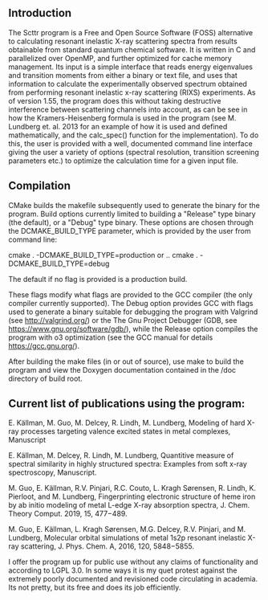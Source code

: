 ## Introduction
The Scttr program is a Free and Open Source Software (FOSS) alternative to calculating resonant inelastic X-ray scattering spectra from results obtainable from standard quantum chemical software. It is written in C and parallelized over OpenMP, and further optimized for cache memory management. Its input is a simple interface that reads energy eigenvalues and transition moments from either a binary or text file, and uses that information to calculate the experimentally observed spectrum obtained from performing resonant inelastic x-ray scattering (RIXS) experiments. As of version 1.55, the program does this without taking destructive interference between scattering channels into account, as can be see in how the Kramers-Heisenberg formula is used in the program (see M. Lundberg et. al. 2013 for an example of how it is used and defined mathematically, and the calc_spec() function for the implementation). To do this, the user is provided with a well, documented command line interface giving the user a variety of options (spectral resolution, transition screening parameters etc.) to optimize the calculation time for a given input file.

## Compilation
CMake builds the makefile subsequently used to generate the binary for the program. Build options currently limited to building a "Release" type binary (the default), or a "Debug" type binary. These options are chosen through the DCMAKE_BUILD_TYPE parameter, which is provided by the user from command line:

cmake . -DCMAKE_BUILD_TYPE=production
or ..
cmake . -DCMAKE_BUILD_TYPE=debug

The default if no flag is provided is a production build.

These flags modify what flags are provided to the GCC compiler (the only compiler currently supported). The Debug option provides GCC with flags used to generate a binary suitable for debugging the program with Valgrind (see http://valgrind.org/) or the The Gnu Project Debugger (GDB, see https://www.gnu.org/software/gdb/), while the Release option compiles the program with o3 optimization (see the GCC manual for details https://gcc.gnu.org/).

After building the make files (in or out of source), use make to build the program and view the Doxygen documentation contained in the /doc directory of build root.

## Current list of publications using the program:
E. Källman, M. Guo, M. Delcey, R. Lindh, M. Lundberg, Modeling of hard X-ray processes targeting valence excited states in metal
complexes, Manuscript

E. Källman, M. Delcey, R. Lindh, M. Lundberg, Quantitive measure of spectral similarity in highly structured spectra: Examples from
soft x-ray spectroscopy, Manuscript.

M. Guo, E. Källman, R.V. Pinjari, R.C. Couto, L. Kragh Sørensen, R. Lindh, K. Pierloot, and M. Lundberg, Fingerprinting electronic
structure of heme iron by ab initio modeling of metal L-edge X-ray absorption spectra, J. Chem. Theory Comput. 2019, 15, 477−489.

M. Guo, E. Källman, L. Kragh Sørensen, M.G. Delcey, R.V. Pinjari, and M. Lundberg, Molecular orbital simulations of metal 1s2p
resonant inelastic X-ray scattering, J. Phys. Chem. A, 2016, 120, 5848−5855.

I offer the program up for public use without any claims of functionality and according to LGPL 3.0. In some ways it is my quet protest against the extremely poorly documented and revisioned code circulating in academia. Its not pretty, but its free and does its job efficiently.
